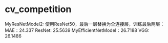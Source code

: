 # cv_competition

MyResNetModel2: 使用ResNet50，最后一层替换为全连接层，训练最后两层：MAE：24.337
ResNet: 25.5639
MyEfficientNetModel：26.7188
VGG: 26.1486
